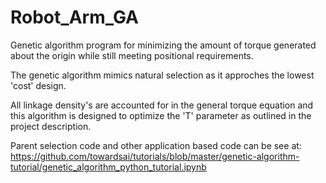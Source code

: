 # Robot_Arm_GA
Genetic algorithm program for minimizing the amount of torque generated about the origin while still meeting positional requirements.

The genetic algorithm mimics natural selection as it approches the lowest 'cost' design.

All linkage density's are accounted for in the general torque equation and this algorithm is designed to optimize the 'T' parameter as outlined in the project description.

Parent selection code and other application based code can be see at: 
https://github.com/towardsai/tutorials/blob/master/genetic-algorithm-tutorial/genetic_algorithm_python_tutorial.ipynb
